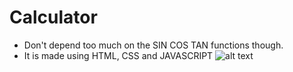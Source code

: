 # Calculator
- Don't depend too much on the SIN COS TAN functions though.
- It is made using HTML, CSS and JAVASCRIPT
![alt text](https://dl.dropbox.com/s/kpxd9b9no5co878/calculator.PNG?dl=0)
